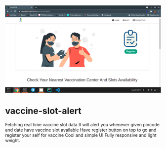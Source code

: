 ![Screenshot](page-screenshot.png)
# vaccine-slot-alert
Fetching real time vaccine slot data 
It will alert you whenever given pincode and date have vaccine slot available
Have register button on top to go and register your self for vaccine
Cool and simple UI
Fully responsive and light weight.

